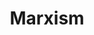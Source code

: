 ---
title: Marxism
crosslinks:
- autotldr
- Ultraleft
- copypasta
- mgtow
- SargonofAkkad
- antifa
- NoFapChristians
- shitleftistssay
---